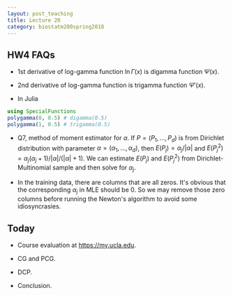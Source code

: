 ```yaml
---
layout: post_teaching
title: Lecture 20
category: biostatm280spring2018
---
```


## HW4 FAQs

* 1st derivative of log-gamma function $\ln \Gamma (x)$ is digamma function $\Psi(x)$.  

* 2nd derivative of log-gamma function is trigamma function $\Psi'(x)$. 

* In Julia  
```julia
using SpecialFunctions
polygamma(0, 0.5) # digamma(0.5)
polygamma(1, 0.5) # trigamma(0.5)
```

* Q7, method of moment estimator for $\alpha$. If $P=(P_1, \ldots, P_d)$ is from Dirichlet distribution with parameter $\alpha = (\alpha_1, \ldots, \alpha_d)$, then $E(P_j) = \alpha_j / |\alpha|$ and $E(P_j^2) = \alpha_j (\alpha_j + 1) / |\alpha| / (|\alpha| + 1)$. We can estimate $E(P_j)$ and $E(P_j^2)$ from Dirichlet-Multinomial sample and then solve for $\alpha_j$.

* In the training data, there are columns that are all zeros. It's obvious that the corresponding $\alpha_j$ in MLE should be 0. So we may remove those zero columns before running the Newton's algorithm to avoid some idiosyncrasies.  

## Today

* Course evaluation at <https://my.ucla.edu>.  

* CG and PCG.

* DCP.

* Conclusion.

